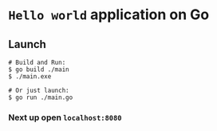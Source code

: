 # `Hello world` application on Go

## Launch
```
# Build and Run:
$ go build ./main
$ ./main.exe

# Or just launch:
$ go run ./main.go
```
### Next up open `localhost:8080`